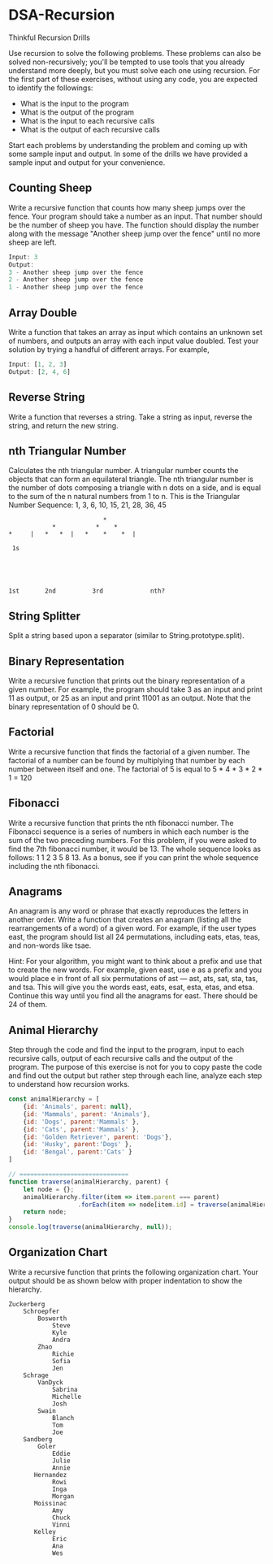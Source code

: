 # DSA-Recursion
Thinkful Recursion Drills

Use recursion to solve the following problems. These problems can also be solved non-recursively; you'll be tempted to use tools that you already understand more deeply, but you must solve each one using recursion. For the first part of these exercises, without using any code, you are expected to identify the followings:

- What is the input to the program
- What is the output of the program
- What is the input to each recursive calls
- What is the output of each recursive calls

Start each problems by understanding the problem and coming up with some sample input and output. In some of the drills we have provided a sample input and output for your convenience.

## Counting Sheep
Write a recursive function that counts how many sheep jumps over the fence. Your program should take a number as an input. That number should be the number of sheep you have. The function should display the number along with the message "Another sheep jump over the fence" until no more sheep are left.

```js
Input: 3
Output:
3 - Another sheep jump over the fence
2 - Another sheep jump over the fence
1 - Another sheep jump over the fence
```

## Array Double
Write a function that takes an array as input which contains an unknown set of numbers, and outputs an array with each input value doubled. Test your solution by trying a handful of different arrays. For example,

```js
Input: [1, 2, 3]
Output: [2, 4, 6]
```

## Reverse String
Write a function that reverses a string. Take a string as input, reverse the string, and return the new string.

## nth Triangular Number
Calculates the nth triangular number. A triangular number counts the objects that can form an equilateral triangle. The nth triangular number is the number of dots composing a triangle with n dots on a side, and is equal to the sum of the n natural numbers from 1 to n. This is the Triangular Number Sequence: 1, 3, 6, 10, 15, 21, 28, 36, 45

```
                          *
            *           *    *
*     |   *   *  |   *    *    *  |

 1s





1st       2nd          3rd             nth?
```

## String Splitter
Split a string based upon a separator (similar to String.prototype.split).

## Binary Representation
Write a recursive function that prints out the binary representation of a given number. For example, the program should take 3 as an input and print 11 as output, or 25 as an input and print 11001 as an output. Note that the binary representation of 0 should be 0.

## Factorial
Write a recursive function that finds the factorial of a given number. The factorial of a number can be found by multiplying that number by each number between itself and one. The factorial of 5 is equal to 5 * 4 * 3 * 2 * 1 = 120

## Fibonacci
Write a recursive function that prints the nth fibonacci number. The Fibonacci sequence is a series of numbers in which each number is the sum of the two preceding numbers. For this problem, if you were asked to find the 7th fibonacci number, it would be 13. The whole sequence looks as follows: 1 1 2 3 5 8 13. As a bonus, see if you can print the whole sequence including the nth fibonacci.

## Anagrams
An anagram is any word or phrase that exactly reproduces the letters in another order. Write a function that creates an anagram (listing all the rearrangements of a word) of a given word. For example, if the user types east, the program should list all 24 permutations, including eats, etas, teas, and non-words like tsae.

Hint: For your algorithm, you might want to think about a prefix and use that to create the new words. For example, given east, use e as a prefix and you would place e in front of all six permutations of ast — ast, ats, sat, sta, tas, and tsa. This will give you the words east, eats, esat, esta, etas, and etsa. Continue this way until you find all the anagrams for east. There should be 24 of them.

## Animal Hierarchy
Step through the code and find the input to the program, input to each recursive calls, output of each recursive calls and the output of the program. The purpose of this exercise is not for you to copy paste the code and find out the output but rather step through each line, analyze each step to understand how recursion works.

```js
const animalHierarchy = [
    {id: 'Animals', parent: null},
    {id: 'Mammals', parent: 'Animals'},
    {id: 'Dogs', parent:'Mammals' },
    {id: 'Cats', parent:'Mammals' },
    {id: 'Golden Retriever', parent: 'Dogs'},
    {id: 'Husky', parent:'Dogs' },
    {id: 'Bengal', parent:'Cats' }
]

// ==============================
function traverse(animalHierarchy, parent) {
    let node = {};
    animalHierarchy.filter(item => item.parent === parent)
                   .forEach(item => node[item.id] = traverse(animalHierarchy, item.id));
    return node;  
}
console.log(traverse(animalHierarchy, null));
```

## Organization Chart
Write a recursive function that prints the following organization chart. Your output should be as shown below with proper indentation to show the hierarchy.

```
Zuckerberg
    Schroepfer
        Bosworth
            Steve
            Kyle
            Andra
        Zhao
            Richie
            Sofia
            Jen
    Schrage
        VanDyck
            Sabrina
            Michelle
            Josh
        Swain
            Blanch
            Tom
            Joe
    Sandberg
        Goler
            Eddie
            Julie
            Annie
       Hernandez
            Rowi
            Inga
            Morgan
       Moissinac
            Amy
            Chuck
            Vinni
       Kelley
            Eric
            Ana
            Wes
```

